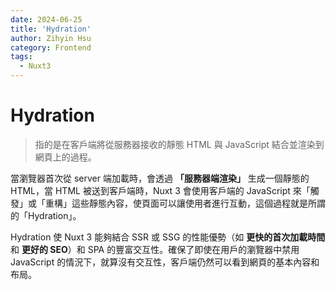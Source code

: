 ```yaml
---
date: 2024-06-25
title: 'Hydration'
author: Zihyin Hsu
category: Frontend
tags:
  - Nuxt3
---
```


# Hydration

> 指的是在客戶端將從服務器接收的靜態 HTML 與 JavaScript 結合並渲染到網頁上的過程。

當瀏覽器首次從 server 端加載時，會透過 **「服務器端渲染」** 生成一個靜態的 HTML，當 HTML 被送到客戶端時，Nuxt 3 會使用客戶端的 JavaScript 來「觸發」或「重構」這些靜態內容，使頁面可以讓使用者進行互動，這個過程就是所謂的「Hydration」。

Hydration 使 Nuxt 3 能夠結合 SSR 或 SSG 的性能優勢（如 **更快的首次加載時間** 和 **更好的 SEO**）和 SPA 的豐富交互性。確保了即使在用戶的瀏覽器中禁用 JavaScript 的情況下，就算沒有交互性，客戶端仍然可以看到網頁的基本內容和布局。
